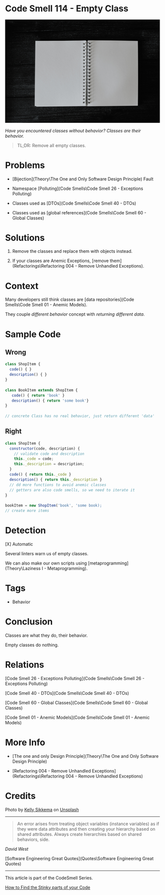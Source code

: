 # Code Smell 114 - Empty Class

![Code Smell 114 - Empty Class](kelly-sikkema-D6AlacFwS_Q-unsplash.jpg)

*Have you encountered classes without behavior? Classes are their behavior.*

> TL;DR: Remove all empty classes.

# Problems

- [Bijection](Theory\The One and Only Software Design Principle) Fault

- Namespace [Polluting](Code Smells\Code Smell 26 - Exceptions Polluting)

- Classes used as [DTOs](Code Smells\Code Smell 40 - DTOs)

- Classes used as [global references](Code Smells\Code Smell 60 - Global Classes)

# Solutions

1. Remove the classes and replace them with objects instead.

2. If your classes are Anemic Exceptions, [remove them](Refactorings\Refactoring 004 - Remove Unhandled Exceptions).

# Context

Many developers still think classes are [data repositories](Code Smells\Code Smell 01 - Anemic Models).

They couple *different behavior* concept with *returning different data*.

# Sample Code

## Wrong

[Gist Url]: # (https://gist.github.com/mcsee/729e6032d21c0c2997228680170ff768)
```javascript
class ShopItem { 
  code() { }
  description() { }                 
}

class BookItem extends ShopItem { 
   code() { return 'book' }
   description() { return 'some book'}     
}

// concrete Class has no real behavior, just return different 'data'
```

## Right

[Gist Url]: # (https://gist.github.com/mcsee/a8c680954291f8d9be4023ff8062b504)
```javascript
class ShopItem { 
  constructor(code, description) {
    // validate code and description
    this._code = code;
    this._description = description;
  }
  code() { return this._code }
  description() { return this._description }                 
  // dd more functions to avoid anemic classes
  // getters are also code smells, so we need to iterate it
}

bookItem = new ShopItem('book', 'some book);
// create more items
```

# Detection

[X] Automatic 

Several linters warn us of empty classes. 

We can also make our own scripts using [metaprogramming](Theory\Laziness I - Metaprogramming).

# Tags

- Behavior

# Conclusion

Classes are what they do, their behavior.

Empty classes do nothing.

# Relations

[Code Smell 26 - Exceptions Polluting](Code Smells\Code Smell 26 - Exceptions Polluting)

[Code Smell 40 - DTOs](Code Smells\Code Smell 40 - DTOs)

[Code Smell 60 - Global Classes](Code Smells\Code Smell 60 - Global Classes)

[Code Smell 01 - Anemic Models](Code Smells\Code Smell 01 - Anemic Models)

# More Info

- [The one and only Design Principle](Theory\The One and Only Software Design Principle)

- [Refactoring 004 - Remove Unhandled Exceptions](Refactorings\Refactoring 004 - Remove Unhandled Exceptions)

# Credits

Photo by [Kelly Sikkema](https://unsplash.com/@kellysikkema) on [Unsplash](https://unsplash.com/s/photos/empty)
  
* * *

> An error arises from treating object variables (instance variables) as if they were data attributes and then creating your hierarchy based on shared attributes. Always create hierarchies based on shared behaviors, side.

_David West_
 
[Software Engineering Great Quotes](Quotes\Software Engineering Great Quotes)

* * *

This article is part of the CodeSmell Series.

[How to Find the Stinky parts of your Code]()